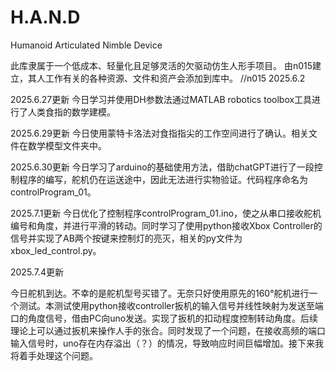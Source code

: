 # H.A.N.D

Humanoid Articulated Nimble Device

此库隶属于一个低成本、轻量化且足够灵活的欠驱动仿生人形手项目。
由n015建立，其人工作有关的各种资源、文件和资产会添加到库中。
//n015 2025.6.2

2025.6.27更新
今日学习并使用DH参数法通过MATLAB robotics toolbox工具进行了人类食指的数学建模。

2025.6.29更新
今日使用蒙特卡洛法对食指指尖的工作空间进行了确认。相关文件在数学模型文件夹中。

2025.6.30更新
今日学习了arduino的基础使用方法，借助chatGPT进行了一段控制程序的编写，舵机仍在运送途中，因此无法进行实物验证。代码程序命名为controlProgram\_01。

2025.7.1更新
今日优化了控制程序controlProgram\_01.ino，使之从串口接收舵机编号和角度，并进行平滑的转动。同时学习了使用python接收Xbox Controller的信号并实现了AB两个按键来控制灯的亮灭，相关的py文件为xbox\_led\_control.py。

2025.7.4更新

今日舵机到达。不幸的是舵机型号买错了。无奈只好使用原先的160°舵机进行一个测试。本测试使用python接收controller扳机的输入信号并线性映射为发送至端口的角度信号，借由PC向uno发送。实现了扳机的扣动程度控制转动角度。后续理论上可以通过扳机来操作人手的张合。同时发现了一个问题，在接收高频的端口输入信号时，uno存在内存溢出（？）的情况，导致响应时间巨幅增加。接下来我将着手处理这个问题。

